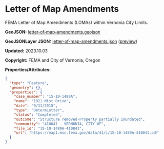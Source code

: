 # Letter of Map Amendments

FEMA Letter of Map Amendments (LOMAs) within Vernonia City Limits.

**GeoJSON:** [letter-of-map-amendments.geojson](letter-of-map-amendments.geojson)

**GeoJSONLayer JSON:** [letter-of-map-amendments.json](letter-of-map-amendments.json) ([preview](../preview.html?geojson=https%3A%2F%2Fcityofvernonia.github.io%2Fgeospatial-data%2Fletter-of-map-amendments%2Fletter-of-map-amendments.json))

**Updated:** 2023.10.03

**Copyright:** FEMA and City of Vernonia, Oregon

**Properties/Attributes:**

```json
{
  "type": "Feature",
  "geometry": {},
  "properties": {
    "case_number": "15-10-1489A",
    "name": "1921 Mist Drive",
    "date": "9/11/2015",
    "type": "DetermLetter",
    "status": "Completed",
    "outcome": "Structure removed-Property partially inundated",
    "community": "410041 - VERNONIA, CITY OF",
    "file_id": "15-10-1489A-410041",
    "url": "https://map1.msc.fema.gov/data/41/L/15-10-1489A-410041.pdf"
  }
}
```
